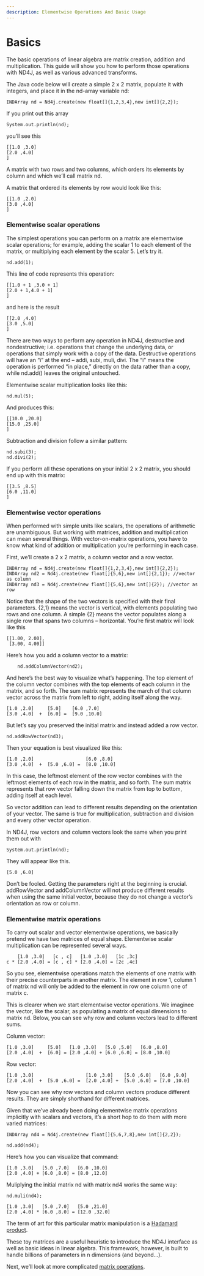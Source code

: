 ```yaml
---
description: Elementwise Operations And Basic Usage
---
```


# Basics

The basic operations of linear algebra are matrix creation, addition and multiplication. This guide will show you how to perform those operations with ND4J, as well as various advanced transforms.

The Java code below will create a simple 2 x 2 matrix, populate it with integers, and place it in the nd-array variable nd:

```text
INDArray nd = Nd4j.create(new float[]{1,2,3,4},new int[]{2,2});
```

If you print out this array

```text
System.out.println(nd);
```

you’ll see this

```text
[[1.0 ,3.0]
[2.0 ,4.0]
]
```

A matrix with two rows and two columns, which orders its elements by column and which we’ll call matrix nd.

A matrix that ordered its elements by row would look like this:

```text
[[1.0 ,2.0]
[3.0 ,4.0]
]
```

### Elementwise scalar operations <a id="elementwise-scalar-operations"></a>

The simplest operations you can perform on a matrix are elementwise scalar operations; for example, adding the scalar 1 to each element of the matrix, or multiplying each element by the scalar 5. Let’s try it.

```text
nd.add(1);
```

This line of code represents this operation:

```text
[[1.0 + 1 ,3.0 + 1]
[2.0 + 1,4.0 + 1]
]
```

and here is the result

```text
[[2.0 ,4.0]
[3.0 ,5.0]
]
```

There are two ways to perform any operation in ND4J, destructive and nondestructive; i.e. operations that change the underlying data, or operations that simply work with a copy of the data. Destructive operations will have an “i” at the end – addi, subi, muli, divi. The “i” means the operation is performed “in place,” directly on the data rather than a copy, while nd.add\(\) leaves the original untouched.

Elementwise scalar multiplication looks like this:

```text
nd.mul(5);
```

And produces this:

```text
[[10.0 ,20.0]
[15.0 ,25.0]
]
```

Subtraction and division follow a similar pattern:

```text
nd.subi(3);
nd.divi(2);
```

If you perform all these operations on your initial 2 x 2 matrix, you should end up with this matrix:

```text
[[3.5 ,8.5]
[6.0 ,11.0]
]
```

### Elementwise vector operations <a id="elementwise-vector-operations"></a>

When performed with simple units like scalars, the operations of arithmetic are unambiguous. But working with matrices, addition and multiplication can mean several things. With vector-on-matrix operations, you have to know what kind of addition or multiplication you’re performing in each case.

First, we’ll create a 2 x 2 matrix, a column vector and a row vector.

```text
INDArray nd = Nd4j.create(new float[]{1,2,3,4},new int[]{2,2});
INDArray nd2 = Nd4j.create(new float[]{5,6},new int[]{2,1}); //vector as column
INDArray nd3 = Nd4j.create(new float[]{5,6},new int[]{2}); //vector as row
```

Notice that the shape of the two vectors is specified with their final parameters. {2,1} means the vector is vertical, with elements populating two rows and one column. A simple {2} means the vector populates along a single row that spans two columns – horizontal. You’re first matrix will look like this

```text
[[1.00, 2.00],
 [3.00, 4.00]]
```

Here’s how you add a column vector to a matrix:

```text
    nd.addColumnVector(nd2);
```

And here’s the best way to visualize what’s happening. The top element of the column vector combines with the top elements of each column in the matrix, and so forth. The sum matrix represents the march of that column vector across the matrix from left to right, adding itself along the way.

```text
[1.0 ,2.0]     [5.0]    [6.0 ,7.0]
[3.0 ,4.0]  +  [6.0] =  [9.0 ,10.0]
```

But let’s say you preserved the initial matrix and instead added a row vector.

```text
nd.addRowVector(nd3);
```

Then your equation is best visualized like this:

```text
[1.0 ,2.0]                   [6.0 ,8.0]
[3.0 ,4.0]  +  [5.0 ,6.0] =  [8.0 ,10.0]
```

In this case, the leftmost element of the row vector combines with the leftmost elements of each row in the matrix, and so forth. The sum matrix represents that row vector falling down the matrix from top to bottom, adding itself at each level.

So vector addition can lead to different results depending on the orientation of your vector. The same is true for multiplication, subtraction and division and every other vector operation.

In ND4J, row vectors and column vectors look the same when you print them out with

```text
System.out.println(nd);
```

They will appear like this.

```text
[5.0 ,6.0]
```

Don’t be fooled. Getting the parameters right at the beginning is crucial. addRowVector and addColumnVector will not produce different results when using the same initial vector, because they do not change a vector’s orientation as row or column.

### Elementwise matrix operations <a id="elementwise-matrix-operations"></a>

To carry out scalar and vector elementwise operations, we basically pretend we have two matrices of equal shape. Elementwise scalar multiplication can be represented several ways.

```text
    [1.0 ,3.0]   [c , c]   [1.0 ,3.0]   [1c ,3c]
c * [2.0 ,4.0] = [c , c] * [2.0 ,4.0] = [2c ,4c]
```

So you see, elementwise operations match the elements of one matrix with their precise counterparts in another matrix. The element in row 1, column 1 of matrix nd will only be added to the element in row one column one of matrix c.

This is clearer when we start elementwise vector operations. We imaginee the vector, like the scalar, as populating a matrix of equal dimensions to matrix nd. Below, you can see why row and column vectors lead to different sums.

Column vector:

```text
[1.0 ,3.0]     [5.0]   [1.0 ,3.0]   [5.0 ,5.0]   [6.0 ,8.0]
[2.0 ,4.0]  +  [6.0] = [2.0 ,4.0] + [6.0 ,6.0] = [8.0 ,10.0]
```

Row vector:

```text
[1.0 ,3.0]                   [1.0 ,3.0]    [5.0 ,6.0]   [6.0 ,9.0]    
[2.0 ,4.0]  +  [5.0 ,6.0] =  [2.0 ,4.0] +  [5.0 ,6.0] = [7.0 ,10.0]
```

Now you can see why row vectors and column vectors produce different results. They are simply shorthand for different matrices.

Given that we’ve already been doing elementwise matrix operations implicitly with scalars and vectors, it’s a short hop to do them with more varied matrices:

```text
INDArray nd4 = Nd4j.create(new float[]{5,6,7,8},new int[]{2,2});

nd.add(nd4);
```

Here’s how you can visualize that command:

```text
[1.0 ,3.0]   [5.0 ,7.0]   [6.0 ,10.0]
[2.0 ,4.0] + [6.0 ,8.0] = [8.0 ,12.0]
```

Muliplying the initial matrix nd with matrix nd4 works the same way:

```text
nd.muli(nd4);

[1.0 ,3.0]   [5.0 ,7.0]   [5.0 ,21.0]
[2.0 ,4.0] * [6.0 ,8.0] = [12.0 ,32.0]
```

The term of art for this particular matrix manipulation is a [Hadamard product](https://en.wikipedia.org/wiki/Hadamard_product_%28matrices%29).

These toy matrices are a useful heuristic to introduce the ND4J interface as well as basic ideas in linear algebra. This framework, however, is built to handle billions of parameters in n dimensions \(and beyond…\).

Next, we’ll look at more complicated [matrix operations](https://deeplearning4j.org/docs/matrixwise.html).

